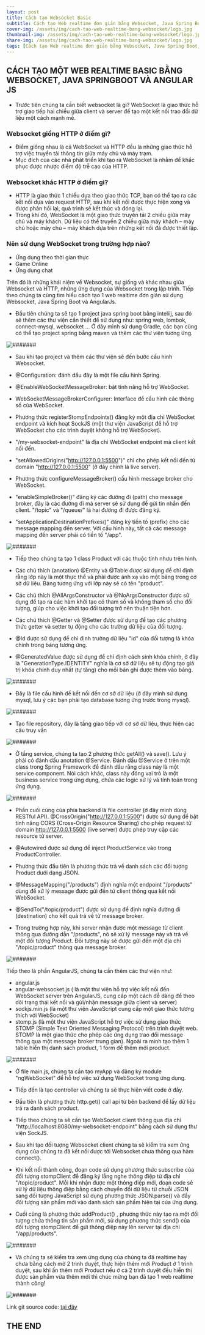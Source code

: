 ```yaml
---
layout: post
title: Cách tạo Websocket Basic
subtitle: Cách tạo Web realtime đơn giản bằng Websocket, Java Spring Boot, AngularJS
cover-img: /assets/img/cach-tao-web-realtime-bang-websocket/logo.jpg
thumbnail-img: /assets/img/cach-tao-web-realtime-bang-websocket/logo.jpg
share-img: /assets/img/cach-tao-web-realtime-bang-websocket/logo.jpg
tags: [Cách tạo Web realtime đơn giản bằng Websocket, Java Spring Boot, AngularJS]
---
```


## CÁCH TẠO MỘT WEB REALTIME BASIC BẰNG WEBSOCKET, JAVA SPRINGBOOT VÀ ANGULAR JS
- Trước tiên chúng ta cần biết websocket là gì? WebSocket là giao thức hỗ trợ giao tiếp hai chiều giữa client và server để tạo một kết nối trao đổi dữ liệu một cách mạnh mẽ.

###  Websocket giống HTTP ở điểm gì?
- Điểm giống nhau là cả WebSocket và HTTP đều là những giao thức hỗ trợ việc truyền tải thông tin giữa máy chủ và máy trạm.
- Mục đích của các nhà phát triển khi tạo ra WebSocket là nhằm để khắc phục được nhược điểm độ trễ cao của HTTP.
### Websocket khác HTTP ở điểm gì?
- HTTP là giao thức 1 chiều dựa theo giao thức TCP, bạn có thể tạo ra các kết nối dựa vào request HTTP, sau khi kết nối được thực hiện xong và được phản hồi lại, quá trình sẽ kết thúc và đóng lại.
- Trong khi đó, WebSocket là một giao thức truyền tải 2 chiều giữa máy chủ và máy khách. Dữ liệu có thể truyền 2 chiều giữa máy khách – máy chủ hoặc máy chủ – máy khách dựa trên những kết nối đã được thiết lập.
### Nên sử dụng WebSocket trong trường hợp nào?
- Ứng dụng theo thời gian thực
- Game Online
- Ứng dụng chat

Trên đó là những khái niệm về Websocket, sự giống và khác nhau giữa Websocket và HTTP, những ứng dụng của Websocket trong lập trình. Tiếp theo chúng ta cùng tìm hiểu cách tạo 1 web realtime đơn giản sử dụng Websocket, Java Spring Boot và AngularJs.

- Đầu tiên chúng ta sẽ tạo 1 project java spring boot bằng inteliij, sau đó sẽ thêm các thư viện cần thiết để sử dụng như: spring web, lombok, connect-mysql, websocket ... Ở đây mình sử dụng Gradle, các bạn cũng có thể tạo project spring bằng maven và thêm các thư viện tương ứng.

![#######](/assets/img/cach-tao-web-realtime-bang-websocket/anh1.jpg)

- Sau khi tạo project và thêm các thư viện sẽ đến bước cấu hình Websocket.
- @Configuration: đánh dấu đây là một file cấu hình Spring.
- @EnableWebSocketMessageBroker: bật tính năng hỗ trợ WebSocket.
- WebSocketMessageBrokerConfigurer: Interface để cấu hình các thông số của WebSocket.

- Phương thức registerStompEndpoints() đăng ký một địa chỉ WebSocket endpoint và kích hoạt SockJS (một thư viện JavaScript để hỗ trợ WebSocket cho các trình duyệt không hỗ trợ WebSocket).

- "/my-websocket-endpoint" là địa chỉ WebSocket endpoint mà client kết nối đến.
- "setAllowedOrigins("http://127.0.0.1:5500")" chỉ cho phép kết nối đến từ domain "http://127.0.0.1:5500" (ở đây chính là live server).
- Phương thức configureMessageBroker() cấu hình message broker cho WebSocket.

- "enableSimpleBroker()" đăng ký các đường đi (path) cho message broker, đây là các đường đi mà server sẽ sử dụng để gửi tin nhắn đến client. "/topic" và "/queue/" là hai đường đi được đăng ký.
- "setApplicationDestinationPrefixes()" đăng ký tiền tố (prefix) cho các message mapping đến server. Với cấu hình này, tất cả các message mapping đến server phải có tiền tố "/app".

![#######](/assets/img/cach-tao-web-realtime-bang-websocket/anh2.jpg)

- Tiếp theo chúng ta tạo 1 class Product với các thuộc tính nhưu trên hình.
- Các chú thích (anotation) @Entity và @Table được sử dụng để chỉ định rằng lớp này là một thực thể và phải được ánh xạ vào một bảng trong cơ sở dữ liệu. Bảng tương ứng với lớp này sẽ có tên "product".
- Các chú thích @AllArgsConstructor và @NoArgsConstructor được sử dụng để tạo ra các hàm khởi tạo có tham số và không tham số cho đối tượng, giúp cho việc khởi tạo đối tượng trở nên thuận tiện hơn.

- Các chú thích @Getter và @Setter được sử dụng để tạo các phương thức getter và setter tự động cho các trường dữ liệu của đối tượng.
- @Id được sử dụng để chỉ định trường dữ liệu "id" của đối tượng là khóa chính trong bảng tương ứng.

- @GeneratedValue được sử dụng để chỉ định cách sinh khóa chính, ở đây là "GenerationType.IDENTITY" nghĩa là cơ sở dữ liệu sẽ tự động tạo giá trị khóa chính duy nhất (tự tăng) cho mỗi bản ghi được thêm vào bảng. 

![#######](/assets/img/cach-tao-web-realtime-bang-websocket/anh3.jpg)

- Đây là file cấu hình để kết nối đến cơ sở dữ liệu (ở đây mình sử dụng mysql, lưu ý các bạn phải tạo database tương ứng trước trong mysql).

![#######](/assets/img/cach-tao-web-realtime-bang-websocket/anh4.jpg)

- Tạo file repository, đây là tầng giao tiếp với cơ sở dữ liệu, thực hiện các câu truy vấn

![#######](/assets/img/cach-tao-web-realtime-bang-websocket/anh5.jpg)

- Ở tầng service, chúng ta tạo 2 phương thức getAll() và save(). Lưu ý phải có đánh dấu anotation @Service. Đánh dấu @Service ở trên một class trong Spring Framework để đánh dấu rằng class này là một service component. Nói cách khác, class này đóng vai trò là một business service trong ứng dụng, chứa các logic xử lý và tính toán trong ứng dụng.

![#######](/assets/img/cach-tao-web-realtime-bang-websocket/anh6.jpg)

- Phần cuối cùng của phía backend là file controller (ở đây mình dùng RESTful API).
@CrossOrigin("http://127.0.0.1:5500") được sử dụng để bật tính năng CORS (Cross-Origin Resource Sharing) cho phép request từ domain http://127.0.0.1:5500 (live server) được phép truy cập các resource từ server.
- @Autowired được sử dụng để inject ProductService vào trong ProductController.
- Phương thức đầu tiên là phương thức trả về danh sách các đối tượng Product dưới dạng JSON.
- @MessageMapping("/products") định nghĩa một endpoint "/products" dùng để xử lý message được gửi đến từ client thông qua kết nối WebSocket.
- @SendTo("/topic/product") được sử dụng để định nghĩa đường đi (destination) cho kết quả trả về từ message broker.

- Trong trường hợp này, khi server nhận được một message từ client thông qua đường dẫn "/products", nó sẽ xử lý message này và trả về một đối tượng Product. Đối tượng này sẽ được gửi đến một địa chỉ "/topic/product" thông qua message broker.

![#######](/assets/img/cach-tao-web-realtime-bang-websocket/anh7.jpg)

Tiếp theo là phần AngularJS, chúng ta cần thêm các thư viện như:
- angular.js
- angular-websocket.js ( là một thư viện hỗ trợ việc kết nối đến WebSocket server trên AngularJS, cung cấp một cách dễ dàng để theo dõi trạng thái kết nối và gửi/nhận message giữa client và server)
- sockjs.min.js (là một thư viện JavaScript cung cấp một giao thức tương thích với WebSocket)
- stomp.js (là một thư viện JavaScript hỗ trợ việc sử dụng giao thức STOMP (Simple Text Oriented Messaging Protocol) trên trình duyệt web. STOMP là một giao thức cho phép các ứng dụng trao đổi message thông qua một message broker trung gian).
Ngoài ra mình tạo thêm 1 table hiển thị danh sách product, 1 form để thêm mới product.

![#######](/assets/img/cach-tao-web-realtime-bang-websocket/anh8.jpg)

- Ở file main.js, chúng ta cần tạo myApp và đăng ký module "ngWebSocket" để hỗ trợ việc sử dụng WebSocket trong ứng dụng.
- Tiếp đến là tạo controller và chúng ta sẽ thực hiện viết code ở đây.
- Đầu tiên là phương thức http.get() call api từ bên backend để lấy dữ liệu trả ra danh sách product.

- Tiếp theo chúng ta sẽ cần tạo WebSocket client thông qua địa chỉ "http://localhost:8080/my-websocket-endpoint" bằng cách sử dụng thư viện SockJS.

- Sau khi tạo đối tượng Websocket client chúng ta sẽ kiểm tra xem ứng dụng của chúng ta đã kết nối được tới Websocket chưa thông qua hàm connect().

- Khi kết nối thành công, đoạn code sử dụng phương thức subscribe của đối tượng stompClient để đăng ký lắng nghe thông điệp từ địa chỉ "/topic/product". Mỗi khi nhận được một thông điệp mới, đoạn code sẽ xử lý dữ liệu thông điệp bằng cách chuyển đổi dữ liệu từ chuỗi JSON sang đối tượng JavaScript sử dụng phương thức JSON.parse() và đẩy đối tượng sản phẩm mới vào danh sách sản phẩm hiện tại của ứng dụng.

- Cuối cùng là phương thức addProduct() , phương thức này tạo ra một đối tượng chứa thông tin sản phẩm mới, sử dụng phương thức send() của đối tượng stompClient để gửi thông điệp này lên server tại địa chỉ "/app/products".

![#######](/assets/img/cach-tao-web-realtime-bang-websocket/anh9.jpg)

- Và chúng ta sẽ kiểm tra xem ứng dụng của chúng ta đã realtime hay chưa bằng cách mở 2 trình duyệt, thực hiện thêm mới Product ở 1 trình duyệt, sau khi ấn thêm mới Product nếu ở cả 2 trình duyệt đều hiển thị được sản phẩm vừa thêm mới thì chúc mừng bạn đã tạo 1 web realtime thành công!

![#######](/assets/img/cach-tao-web-realtime-bang-websocket/anh10.jpg)

Link git source code: [tại đây](https://github.com/nguyencongthang2509/demo-websocket-basic)

## THE END
